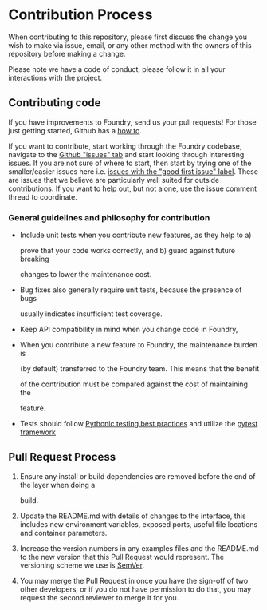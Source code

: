 # Contribution Process

When contributing to this repository, please first discuss the change you wish to make via issue, email, or any other method with the owners of this repository before making a change.

Please note we have a code of conduct, please follow it in all your interactions with the project.

## Contributing code

If you have improvements to Foundry, send us your pull requests! For those just getting started, Github has a [how to](https://help.github.com/articles/using-pull-requests/).

If you want to contribute, start working through the Foundry codebase, navigate to the [Github "issues" tab](https://github.com/MLMI2-CSSI/foundry/issues) and start looking through interesting issues. If you are not sure of where to start, then start by trying one of the smaller/easier issues here i.e. [issues with the "good first issue" label](https://github.com/MLMI2-CSSI/foundry/labels/good%20first%20issue). These are issues that we believe are particularly well suited for outside contributions. If you want to help out, but not alone, use the issue comment thread to coordinate.

### General guidelines and philosophy for contribution

*   Include unit tests when you contribute new features, as they help to a)

    prove that your code works correctly, and b) guard against future breaking

    changes to lower the maintenance cost.
*   Bug fixes also generally require unit tests, because the presence of bugs

    usually indicates insufficient test coverage.
* Keep API compatibility in mind when you change code in Foundry,
*   When you contribute a new feature to Foundry, the maintenance burden is

    (by default) transferred to the Foundry team. This means that the benefit

    of the contribution must be compared against the cost of maintaining the

    feature.
* Tests should follow [Pythonic testing best practices](https://www.w3resource.com/python-interview/what-are-the-common-testing-best-practices-in-python.php) and utilize the [pytest framework](https://realpython.com/pytest-python-testing/)&#x20;

## Pull Request Process

1.  Ensure any install or build dependencies are removed before the end of the layer when doing a

    build.
2. Update the README.md with details of changes to the interface, this includes new environment variables, exposed ports, useful file locations and container parameters.
3. Increase the version numbers in any examples files and the README.md to the new version that this Pull Request would represent. The versioning scheme we use is [SemVer](http://semver.org/).
4. You may merge the Pull Request in once you have the sign-off of two other developers, or if you do not have permission to do that, you may request the second reviewer to merge it for you.
